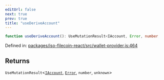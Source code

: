 ```yaml
---
editUrl: false
next: true
prev: true
title: "useDeriveAccount"
---
```


```ts
function useDeriveAccount(): UseMutationResult<IAccount, Error, number, unknown>
```

Defined in: [packages/iso-filecoin-react/src/wallet-provider.js:464](https://github.com/hugomrdias/filecoin/blob/main/packages/iso-filecoin-react/src/wallet-provider.js#L464)

## Returns

`UseMutationResult`\<[`IAccount`](/api/iso-filecoin-react/types/interfaces/iaccount/), [`Error`](https://developer.mozilla.org/docs/Web/JavaScript/Reference/Global_Objects/Error), `number`, `unknown`\>
